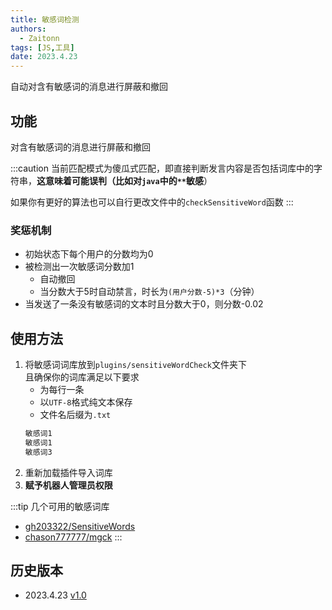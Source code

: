 ```yaml
---
title: 敏感词检测
authors: 
  - Zaitonn
tags: [JS,工具]
date: 2023.4.23
---
```


自动对含有敏感词的消息进行屏蔽和撤回

<!--truncate-->

## 功能

对含有敏感词的消息进行屏蔽和撤回

:::caution
当前匹配模式为傻瓜式匹配，即直接判断发言内容是否包括词库中的字符串，__这意味着可能误判（比如对`java`中的`**`敏感__）

如果你有更好的算法也可以自行更改文件中的`checkSensitiveWord`函数
:::

### 奖惩机制

- 初始状态下每个用户的分数均为0
- 被检测出一次敏感词分数加1
  - 自动撤回
  - 当分数大于5时自动禁言，时长为`(用户分数-5)*3`（分钟）
- 当发送了一条没有敏感词的文本时且分数大于0，则分数-0.02

## 使用方法

1. 将敏感词词库放到`plugins/sensitiveWordCheck`文件夹下  
   且确保你的词库满足以下要求
   - 为每行一条
   - 以`UTF-8`格式纯文本保存
   - 文件名后缀为`.txt`
    ```txt title="plugins/sensitiveWordCheck/敏感词.txt"
    敏感词1
    敏感词1
    敏感词3
    ```
2. 重新加载插件导入词库
3. **赋予机器人管理员权限**

:::tip
几个可用的敏感词库

- [gh203322/SensitiveWords](https://github.com/gh203322/SensitiveWords/blob/master/src/main/resources/sensitive.txt)
- [chason777777/mgck](https://github.com/chason777777/mgck)
:::

## 历史版本

- 2023.4.23 [v1.0](https://download.serein.cc/https://raw.githubusercontent.com/Zaitonn/Serein-Docs/5bf23e0c3666087a1faca1ada4064781b9d50c20/JS/sensitiveWordCheck/v1.0/sensitiveWordCheck.js?download)
